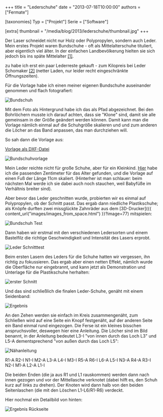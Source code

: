 +++
title = "Lederschuhe"
date = "2013-07-18T10:00:00"
authors = ["Fermate"]

[taxonomies]
Typ = ["Projekt"]
Serie = ["Software"]

[extra]
thumbnail = "/media/blog/2013/lederschuhe/thumbnail.jpg"
+++

Der Laser schneidet nicht nur Holz oder Polypropylen, sondern auch Leder. Mein
erstes Projekt waren Bundschuhe - oft als Mittelalterschuhe tituliert, aber
eigentlich viel älter. In der einfachen Landbevölkerung hielten sie sich jedoch
bis ins späte Mittelalter [\[1\]](http://de.wikipedia.org/wiki/Bundschuh).

zu habe ich erst ein paar Lederreste gekauft - zum Kilopreis bei Leder
Schomaker [\[2\]](http://www.leder-schomaker.de/) (netter Laden, nur leider recht
eingeschränkte Öffnungszeiten).

Für die Vorlage habe ich einen meiner eigenen Bundschuhe auseinander genommen
und flach fotografiert:

![Bundschuh](/media/blog/2013/lederschuhe/0000.jpg)

Mit dem Foto als Hintergrund habe ich das als Pfad abgezeichnet. Bei den
Bohrlöchern musste ich darauf achten, dass sie "Klone" sind, damit sie alle
gemeinsam in der Größe geändert werden können. Damit kann man die Vorlage
nämlich einmal auf die Schuhgröße skalieren und und zum anderen die Löcher an
das Band anpassen, das man durchziehen will.

So sah dann die Vorlage aus:

[Vorlage als DXF-Datei](/media/blog/2013/lederschuhe/schuh.dxf)

![Bundschuhvorlage](/media/blog/2013/lederschuhe/0000.jpg)

Mein Leder reichte nicht für große Schuhe, aber für ein Kleinkind.
[Hier](http://www.ratgeber-babykleidung.de/groesse/babyschuhe-schuhgroesse)
habe ich die passenden Zentimeter für das Alter gefunden, und die Vorlage auf
einen Fuß der Länge 11cm skaliert. (Hinterher ist man schlauer: beim nächsten
Mal werde ich sie dabei auch noch stauchen, weil Babyfüße im Verhältnis breiter
sind).

Aber bevor das Leder geschnitten wurde, probierten wir es einmal auf
Polypropylen, ob der Schnitt passt. Das ergab dann niedliche Plastikschuhe; als
Knöpfe durften zwei missglückte Zahnräder aus dem
[3D-Drucker]({{ content_url("images/images_from_space.html") }}?image=77)
mitspielen:

![Bundschuh Test](/media/blog/2013/lederschuhe/0002.jpg)

Dann haben wir erstmal mit den verschiedenen Ledersorten und einem Bastelfilz
die richtige Geschwindigkeit und Intensität des Lasers erprobt.

![Leder Schnitttest](/media/blog/2013/lederschuhe/0003.jpg)

Beim ersten Lasern des Leders für die Schuhe hatten wir vergessen, ihn richtig zu fokussieren. Das ergab aber einen netten Effekt, nämlich wurde die Oberfläche nur eingebrannt, und kann jetzt als Demonstration und Unterlage für die Plastikschuhe herhalten:

![erster Schnitt](/media/blog/2013/lederschuhe/0004.jpg)

Und das sind schließlich die finalen Leder-Schuhe, genäht mit einem Seidenband:

![Ergebnis](/media/blog/2013/lederschuhe/0005.jpg)

An den Zehen werden sie einfach im Kreis zusammengenäht, zum Schließen wird auf eine Seite ein Knopf festgenäht, auf der anderen Seite ein Band einmal rund eingezogen. Die Ferse ist ein kleines bisschen anspruchsvoller, deswegen hier eine Anleitung. Die Löcher sind im Bild benannt, in der Anleitung bedeutet L3-I "von innen durch das Loch L3" und L5-A dementsprechend "von außen durch das Loch L5":

![Nähanleitung](/media/blog/2013/lederschuhe/0006.jpg)

R1-A R2-I N1-I M2-A L3-A L4-I M3-I R5-A R6-I L6-A L5-I N3-A R4-A R3-I N2-I M1-A L2-A L1-I

Die beiden Enden (die ja aus R1 und L1 rauskommen) werden dann nach innen
gezogen und vor der Mittellasche verknotet (dabei hilft es, den Schuh kurz auf
links zu drehen). Der Knoten wird dann halb von den beiden Seitenlaschen (die
mit den Löschen L1-L6/R1-R6) verdeckt.

Hier nochmal ein Detailbild von hinten:

![Ergebnis Rückseite](/media/blog/2013/lederschuhe/0007.jpg)
